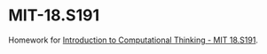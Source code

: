 # MIT-18.S191

Homework for [Introduction to Computational Thinking - MIT 18.S191](https://computationalthinking.mit.edu).
